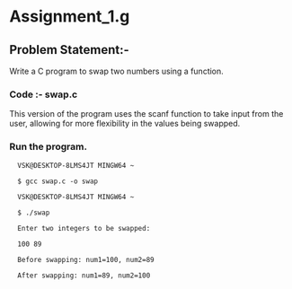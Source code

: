 
# Assignment_1.g

## Problem Statement:-

Write a C program to swap two numbers using a function.


### Code :- swap.c
    
  This version of the program uses the scanf function to take input from the user, allowing for 
  more flexibility in the values being swapped.


  
### Run the program.

      VSK@DESKTOP-8LMS4JT MINGW64 ~

      $ gcc swap.c -o swap

      VSK@DESKTOP-8LMS4JT MINGW64 ~

      $ ./swap

      Enter two integers to be swapped:

      100 89

      Before swapping: num1=100, num2=89

      After swapping: num1=89, num2=100

